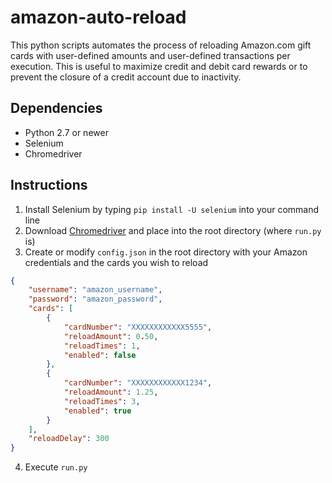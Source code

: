 # amazon-auto-reload

This python scripts automates the process of reloading Amazon.com gift cards with user-defined amounts and user-defined transactions per execution. This is useful to maximize credit and debit card rewards or to prevent the closure of a credit account due to inactivity.

## Dependencies

- Python 2.7 or newer
- Selenium
- Chromedriver

## Instructions

1. Install Selenium by typing `pip install -U selenium` into your command line
2. Download [Chromedriver](https://sites.google.com/a/chromium.org/chromedriver/) and place into the root directory (where `run.py` is)
3. Create or modify `config.json` in the root directory with your Amazon credentials and the cards you wish to reload
```json
{
    "username": "amazon_username",
    "password": "amazon_password",
    "cards": [
        { 
            "cardNumber": "XXXXXXXXXXXX5555", 
            "reloadAmount": 0.50,
            "reloadTimes": 1,
            "enabled": false
        },
        {
            "cardNumber": "XXXXXXXXXXXX1234", 
            "reloadAmount": 1.25,
            "reloadTimes": 3,
            "enabled": true
        }
    ],
    "reloadDelay": 300
}
```
4. Execute `run.py`
